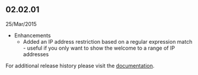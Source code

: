 
## 02.02.01

25/Mar/2015

* Enhancements
    * Added an IP address restriction based on a regular expression match - useful if you only want to show the welcome to a range of IP addresses


For additional release history please visit the [documentation](http://docs.dnnstuff.com/pages/welcome).
